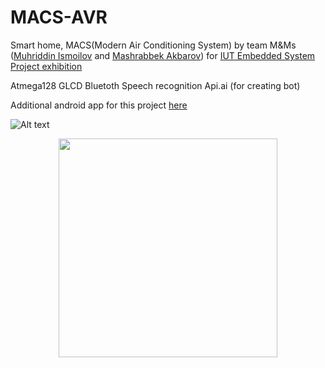 # MACS-AVR
Smart home, MACS(Modern Air Conditioning System) 
by team M&Ms ([Muhriddin Ismoilov](https://github.com/IsmoilovMuhriddin) and [Mashrabbek Akbarov](https://github.com/MashrabbekAkbarov))
for [IUT Embedded System Project exhibition](https://inha.uz/en/events/189/)


Atmega128
GLCD
Bluetoth
Speech recognition
Api.ai (for creating bot)

Additional android app for this project [here](https://github.com/IsmoilovMuhriddin/MACS-App)

![Alt text](media/IMG_6145.jpg)
<p align="center">
  <img src="media/IMG_6145.jpg" width="350"/>
</p>
